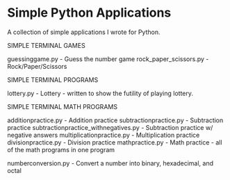 # Simple Python Applications

A collection of simple applications I wrote for Python. 

SIMPLE TERMINAL GAMES

guessinggame.py - Guess the number game
rock_paper_scissors.py - Rock/Paper/Scissors

SIMPLE TERMINAL PROGRAMS

lottery.py - Lottery - written to show the futility of playing lottery. 

SIMPLE TERMINAL MATH PROGRAMS

additionpractice.py - Addition practice
subtractionpractice.py - Subtraction practice
subtractionpractice_withnegatives.py - Subtraction practice w/ negative answers
multiplicationpractice.py - Multiplication practice
divisionpractice.py - Division practice
mathpractice.py - Math practice - all of the math programs in one program

numberconversion.py - Convert a number into binary, hexadecimal, and octal

